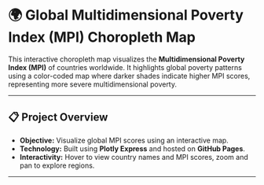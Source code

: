 # 🌍 Global Multidimensional Poverty Index (MPI) Choropleth Map

This interactive choropleth map visualizes the **Multidimensional Poverty Index (MPI)** of countries worldwide. It highlights global poverty patterns using a color-coded map where darker shades indicate higher MPI scores, representing more severe multidimensional poverty.

---

## 📋 **Project Overview**
- **Objective:** Visualize global MPI scores using an interactive map.
- **Technology:** Built using **Plotly Express** and hosted on **GitHub Pages**.
- **Interactivity:** Hover to view country names and MPI scores, zoom and pan to explore regions.

---
